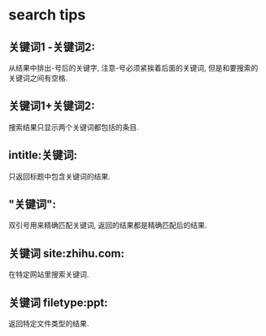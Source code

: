 # search tips

## 关键词1 -关键词2:
从结果中排出-号后的关键字, 注意-号必须紧挨着后面的关键词, 但是和要搜索的关键词之间有空格.

## 关键词1+关键词2:
搜索结果只显示两个关键词都包括的条目.

## intitle:关键词:
只返回标题中包含关键词的结果.

## "关键词":
双引号用来精确匹配关键词, 返回的结果都是精确匹配后的结果.

## 关键词 site:zhihu.com:
在特定网站里搜索关键词.

## 关键词 filetype:ppt:
返回特定文件类型的结果.

